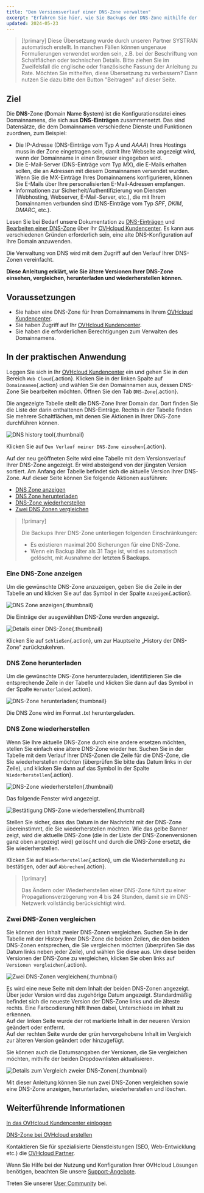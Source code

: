 ```yaml
---
title: "Den Versionsverlauf einer DNS-Zone verwalten"
excerpt: "Erfahren Sie hier, wie Sie Backups der DNS-Zone mithilfe der History-Funktion einsehen, vergleichen, herunterladen und wiederherstellen können"
updated: 2024-05-23
---
```


> [!primary]
> Diese Übersetzung wurde durch unseren Partner SYSTRAN automatisch erstellt. In manchen Fällen können ungenaue Formulierungen verwendet worden sein, z.B. bei der Beschriftung von Schaltflächen oder technischen Details. Bitte ziehen Sie im Zweifelsfall die englische oder französische Fassung der Anleitung zu Rate. Möchten Sie mithelfen, diese Übersetzung zu verbessern? Dann nutzen Sie dazu bitte den Button "Beitragen" auf dieser Seite.
>

## Ziel

Die **DNS**-Zone (**D**omain **N**ame **S**ystem) ist die Konfigurationsdatei eines Domainnamens, die sich aus **DNS-Einträgen** zusammensetzt. Das sind Datensätze, die dem Domainnamen verschiedene Dienste und Funktionen zuordnen, zum Beispiel:

- Die IP-Adresse (DNS-Einträge vom Typ *A* und *AAAA*) Ihres Hostings muss in der Zone eingetragen sein, damit Ihre Webseite angezeigt wird, wenn der Domainname in einen Browser eingegeben wird.
- Die E-Mail-Server (DNS-Einträge vom Typ *MX*), die E-Mails erhalten sollen, die an Adressen mit diesem Domainnamen versendet wurden. Wenn Sie die MX-Einträge Ihres Domainnamens konfigurieren, können Sie E-Mails über Ihre personalisierten E-Mail-Adressen empfangen.
- Informationen zur Sicherheit/Authentifizierung von Diensten (Webhosting, Webserver, E-Mail-Server, etc.), die mit Ihrem Domainnamen verbunden sind (DNS-Einträge vom Typ *SPF*, *DKIM*, *DMARC*, etc.).

Lesen Sie bei Bedarf unsere Dokumentation zu [DNS-Einträgen](/pages/web_cloud/domains/dns_zone_records) und [Bearbeiten einer DNS-Zone](/pages/web_cloud/domains/dns_zone_edit) über Ihr [OVHcloud Kundencenter](/links/manager).
Es kann aus verschiedenen Gründen erforderlich sein, eine alte DNS-Konfiguration auf Ihre Domain anzuwenden.

Die Verwaltung von DNS wird mit dem Zugriff auf den Verlauf Ihrer DNS-Zonen vereinfacht.

**Diese Anleitung erklärt, wie Sie ältere Versionen Ihrer DNS-Zone einsehen, vergleichen, herunterladen und wiederherstellen können.**

## Voraussetzungen

- Sie haben eine DNS-Zone für Ihren Domainnamens in Ihrem [OVHcloud Kundencenter](/links/manager).
- Sie haben Zugriff auf Ihr [OVHcloud Kundencenter](/links/manager).
- Sie haben die erforderlichen Berechtigungen zum Verwalten des Domainnamens.

## In der praktischen Anwendung

Loggen Sie sich in Ihr [OVHcloud Kundencenter](/links/manager) ein und gehen Sie in den Bereich `Web Cloud`{.action}. Klicken Sie in der linken Spalte auf `Domainnamen`{.action} und wählen Sie den Domainnamen aus, dessen DNS-Zone Sie bearbeiten möchten. Öffnen Sie den Tab `DNS-Zone`{.action}.

Die angezeigte Tabelle stellt die DNS-Zone Ihrer Domain dar. Dort finden Sie die Liste der darin enthaltenen DNS-Einträge. Rechts in der Tabelle finden Sie mehrere Schaltflächen, mit denen Sie Aktionen in Ihrer DNS-Zone durchführen können. 

![DNS history tool](images/dns-zone-history.png){.thumbnail}

Klicken Sie auf `Den Verlauf meiner DNS-Zone einsehen`{.action}. 

Auf der neu geöffneten Seite wird eine Tabelle mit dem Versionsverlauf Ihrer DNS-Zone angezeigt. Er wird absteigend von der jüngsten Version sortiert. Am Anfang der Tabelle befindet sich die aktuelle Version Ihrer DNS-Zone. Auf dieser Seite können Sie folgende Aktionen ausführen:

- [DNS Zone anzeigen](#view)
- [DNS Zone herunterladen](#download)
- [DNS-Zone wiederherstellen](#restore)
- [Zwei DNS Zonen vergleichen](#compare)

> [!primary]
>
> Die Backups Ihrer DNS-Zone unterliegen folgenden Einschränkungen:
>
> - Es existieren maximal 200 Sicherungen für eine DNS-Zone.
> - Wenn ein Backup älter als 31 Tage ist, wird es automatisch gelöscht, mit Ausnahme der **letzten 5 Backups**.
>

### Eine DNS-Zone anzeigen <a name="view"></a>

Um die gewünschte DNS-Zone anzuzeigen, geben Sie die Zeile in der Tabelle an und klicken Sie auf das Symbol in der Spalte `Anzeigen`{.action}.

![DNS Zone anzeigen](images/visualize-dns-eyes.png){.thumbnail}

Die Einträge der ausgewählten DNS-Zone werden angezeigt.

![Details einer DNS-Zone](images/details-dns-zone.png){.thumbnail}

Klicken Sie auf `Schließen`{.action}, um zur Hauptseite „History der DNS-Zone“ zurückzukehren.

### DNS Zone herunterladen <a name="download"></a>

Um die gewünschte DNS-Zone herunterzuladen, identifizieren Sie die entsprechende Zeile in der Tabelle und klicken Sie dann auf das Symbol in der Spalte `Herunterladen`{.action}.

![DNS-Zone herunterladen](images/download-dns-zone.png){.thumbnail}

Die DNS Zone wird im Format *.txt* heruntergeladen.

### DNS Zone wiederherstellen <a name="restore"></a>

Wenn Sie Ihre aktuelle DNS-Zone durch eine andere ersetzen möchten, stellen Sie einfach eine ältere DNS-Zone wieder her. Suchen Sie in der Tabelle mit dem Verlauf Ihrer DNS-Zonen die Zeile für die DNS-Zone, die Sie wiederherstellen möchten (überprüfen Sie bitte das Datum links in der Zeile), und klicken Sie dann auf das Symbol in der Spalte `Wiederherstellen`{.action}.

![DNS-Zone wiederherstellen](images/restore-dns-zone.png){.thumbnail}

Das folgende Fenster wird angezeigt.

![Bestätigung DNS-Zone wiederherstellen](images/confirmation-restore-dns-zone.png){.thumbnail}

Stellen Sie sicher, dass das Datum in der Nachricht mit der DNS-Zone übereinstimmt, die Sie wiederherstellen möchten. Wie das gelbe Banner zeigt, wird die aktuelle DNS-Zone (die in der Liste der DNS-Zonenversionen ganz oben angezeigt wird) gelöscht und durch die DNS-Zone ersetzt, die Sie wiederherstellen.

Klicken Sie auf `Wiederherstellen`{.action}, um die Wiederherstellung zu bestätigen, oder auf `Abbrechen`{.action}.

> [!primary]
>
> Das Ändern oder Wiederherstellen einer DNS-Zone führt zu einer Propagationsverzögerung von **4** bis **24** Stunden, damit sie im DNS-Netzwerk vollständig berücksichtigt wird.
>

### Zwei DNS-Zonen vergleichen <a name="compare"></a>

Sie können den Inhalt zweier DNS-Zonen vergleichen. Suchen Sie in der Tabelle mit der History Ihrer DNS-Zone die beiden Zeilen, die den beiden DNS-Zonen entsprechen, die Sie vergleichen möchten (überprüfen Sie das Datum links neben jeder Zeile), und wählen Sie diese aus. Um diese beiden Versionen der DNS-Zone zu vergleichen, klicken Sie oben links auf `Versionen vergleichen`{.action}.

![Zwei DNS-Zonen vergleichen](images/compare-two-dns-zone.png){.thumbnail}

Es wird eine neue Seite mit dem Inhalt der beiden DNS-Zonen angezeigt. Über jeder Version wird das zugehörige Datum angezeigt. Standardmäßig befindet sich die neueste Version der DNS-Zone links und die älteste rechts. Eine Farbcodierung hilft Ihnen dabei, Unterschiede im Inhalt zu erkennen.<br>
Auf der linken Seite wurde der rot markierte Inhalt in der neueren Version geändert oder entfernt.<br>
Auf der rechten Seite wurde der grün hervorgehobene Inhalt im Vergleich zur älteren Version geändert oder hinzugefügt. 

Sie können auch die Datumsangaben der Versionen, die Sie vergleichen möchten, mithilfe der beiden Dropdownlisten aktualisieren.

![Details zum Vergleich zweier DNS-Zonen](images/compare-dns-zone-details.png){.thumbnail}

Mit dieser Anleitung können Sie nun zwei DNS-Zonen vergleichen sowie eine DNS-Zone anzeigen, herunterladen, wiederherstellen und löschen.

## Weiterführende Informationen

[In das OVHcloud Kundencenter einloggen](/pages/account_and_service_management/account_information/ovhcloud-account-login)

[DNS-Zone bei OVHcloud erstellen](/pages/web_cloud/domains/dns_zone_create)

Kontaktieren Sie für spezialisierte Dienstleistungen (SEO, Web-Entwicklung etc.) die [OVHcloud Partner](/links/partner).

Wenn Sie Hilfe bei der Nutzung und Konfiguration Ihrer OVHcloud Lösungen benötigen, beachten Sie unsere [Support-Angebote](/links/support).

Treten Sie unserer [User Community](/links/community) bei.
